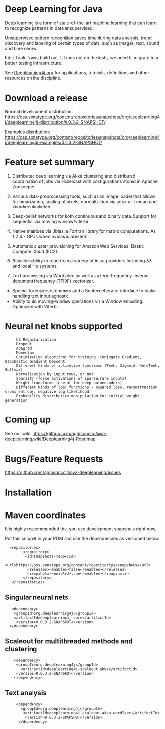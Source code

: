 Deep Learning for Java
=======================

Deep learning is a form of state-of-the-art machine learning that can learn to recognize patterns in data unsupervised.

Unsupervised pattern recognition saves time during data analysis, trend discovery and labeling of certain types of data, such as images, text, sound and time series.

Edit: Took Travis build out. It times out on the tests, we need to migrate to a better testing infrastructure.

See [Deeplearning4j.org](http://deeplearning4j.org/) for applications, tutorials, definitions and other resources on the discipline.


Download a release
===========================

Normal development distribution:
https://oss.sonatype.org/content/repositories/snapshots/org/deeplearning4j/deeplearning4j-distribution/0.0.3.2-SNAPSHOT/

Examples distribution:
https://oss.sonatype.org/content/repositories/snapshots/org/deeplearning4j/deeplearning4j-examples/0.0.3.2-SNAPSHOT/



Feature set summary
====================

1. Distributed deep learning via Akka clustering and distributed coordination of jobs via Hazelcast with configurations stored in Apache Zookeeper.

2. Various data-preprocessing tools, such as an image loader that allows for binarization, scaling of pixels, normalization via zero-unit mean and standard deviation.

3. Deep-belief networks for both continuous and binary data. Support for sequential via moving window/viterbi

4. Native matrices via Jblas, a Fortran library for matrix computations. As 1.2.4 - GPUs when nvblas is present.

5. Automatic cluster provisioning for Amazon Web Services' Elastic Compute Cloud (EC2).

6. Baseline ability to read from a variety of input providers including S3 and local file systems.

7. Text processing via Word2Vec as well as a term frequency–inverse document frequency (TFIDF) vectorizer.
          
  - Special tokenizers/stemmers and a SentenceIterator interface to make handling text input agnostic.
  - Ability to do moving-window operations via a Window encoding. Optimized with Viterbi.


Neural net knobs supported
=====================================
         L2 Regualarization
         Dropout
         Adagrad
         Momentum
         Optimization algorithms for training (Conjugate Gradient, Stochastic Gradient Descent)
         Different kinds of activation functions (Tanh, Sigmoid, HardTanh, Softmax)
         Normalization by input rows, or not
         Sparsity (force activations of sparse/rare inputs)
         Weight transforms (useful for deep autoencoders)
         Different kinds of loss functions - squared loss, reconstruction cross entropy, negative log likelihood
         Probability distribution manipulation for initial weight generation



Coming up
=============================

See our wiki: https://github.com/agibsonccc/java-deeplearning/wiki/Deeplearning4j-Roadmap



Bugs/Feature Requests
================

https://github.com/agibsonccc/java-deeplearning/issues






Installation
===========================================



# Maven coordinates

 It is highly reccommended  that you use development snapshots right now.
 
 Put this snippet in your POM and use the dependencies as versioned below.
 
      <repositories>
            <repository>
             <id>snapshots-repo</id>
              <url>https://oss.sonatype.org/content/repositories/snapshots</url>
              <releases><enabled>false</enabled></releases>
              <snapshots><enabled>true</enabled></snapshots>
            </repository>
       </repositories>


## Singular neural nets
       
       <dependency>
        <groupId>org.deeplearning4j</groupId>
        <artifactId>deeplearning4j-core</artifactId>
         <version>0.0.3.2-SNAPSHOT</version>
      </dependency>


## Scaleout for multithreaded methods and clustering
       
        <dependency>
         <groupId>org.deeplearning4j</groupId>
           <artifactId>deeplearning4j-scaleout-akka</artifactId>
         <version>0.0.3.2-SNAPSHOT</version>
        </dependency>



## Text analysis

         <dependency>
           <groupId>org.deeplearning4j</groupId>
            <artifactId>deeplearning4j-scaleout-akka-word2vec</artifactId>
             <version>0.0.3.2-SNAPSHOT</version>
          </dependency>


